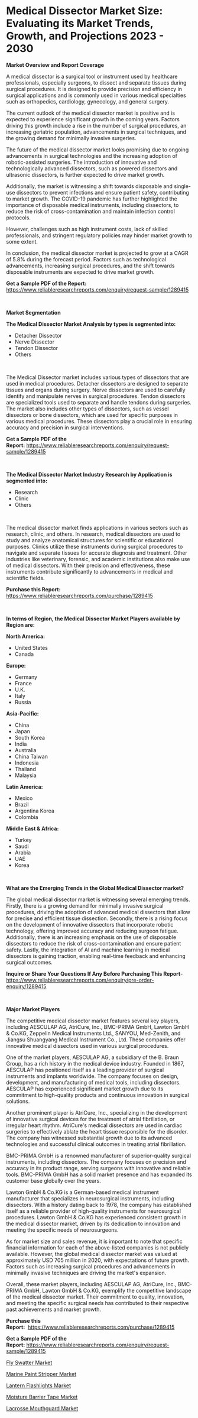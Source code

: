 <p><h1>Medical Dissector Market Size: Evaluating its Market Trends, Growth, and Projections 2023 - 2030</h1></p><p><strong>Market Overview and Report Coverage</strong></p>
<p><p>A medical dissector is a surgical tool or instrument used by healthcare professionals, especially surgeons, to dissect and separate tissues during surgical procedures. It is designed to provide precision and efficiency in surgical applications and is commonly used in various medical specialties such as orthopedics, cardiology, gynecology, and general surgery.</p><p>The current outlook of the medical dissector market is positive and is expected to experience significant growth in the coming years. Factors driving this growth include a rise in the number of surgical procedures, an increasing geriatric population, advancements in surgical techniques, and the growing demand for minimally invasive surgeries.</p><p>The future of the medical dissector market looks promising due to ongoing advancements in surgical technologies and the increasing adoption of robotic-assisted surgeries. The introduction of innovative and technologically advanced dissectors, such as powered dissectors and ultrasonic dissectors, is further expected to drive market growth.</p><p>Additionally, the market is witnessing a shift towards disposable and single-use dissectors to prevent infections and ensure patient safety, contributing to market growth. The COVID-19 pandemic has further highlighted the importance of disposable medical instruments, including dissectors, to reduce the risk of cross-contamination and maintain infection control protocols.</p><p>However, challenges such as high instrument costs, lack of skilled professionals, and stringent regulatory policies may hinder market growth to some extent.</p><p>In conclusion, the medical dissector market is projected to grow at a CAGR of 5.8% during the forecast period. Factors such as technological advancements, increasing surgical procedures, and the shift towards disposable instruments are expected to drive market growth.</p></p>
<p><strong>Get a Sample PDF of the Report:</strong> <a href="https://www.reliableresearchreports.com/enquiry/request-sample/1289415">https://www.reliableresearchreports.com/enquiry/request-sample/1289415</a></p>
<p>&nbsp;</p>
<p><strong>Market Segmentation</strong></p>
<p><strong>The Medical Dissector Market Analysis by types is segmented into:</strong></p>
<p><ul><li>Detacher Dissector</li><li>Nerve Dissector</li><li>Tendon Dissector</li><li>Others</li></ul></p>
<p>&nbsp;</p>
<p><p>The Medical Dissector market includes various types of dissectors that are used in medical procedures. Detacher dissectors are designed to separate tissues and organs during surgery. Nerve dissectors are used to carefully identify and manipulate nerves in surgical procedures. Tendon dissectors are specialized tools used to separate and handle tendons during surgeries. The market also includes other types of dissectors, such as vessel dissectors or bone dissectors, which are used for specific purposes in various medical procedures. These dissectors play a crucial role in ensuring accuracy and precision in surgical interventions.</p></p>
<p><strong>Get a Sample PDF of the Report:</strong>&nbsp;<a href="https://www.reliableresearchreports.com/enquiry/request-sample/1289415">https://www.reliableresearchreports.com/enquiry/request-sample/1289415</a></p>
<p>&nbsp;</p>
<p><strong>The Medical Dissector Market Industry Research by Application is segmented into:</strong></p>
<p><ul><li>Research</li><li>Clinic</li><li>Others</li></ul></p>
<p>&nbsp;</p>
<p><p>The medical dissector market finds applications in various sectors such as research, clinic, and others. In research, medical dissectors are used to study and analyze anatomical structures for scientific or educational purposes. Clinics utilize these instruments during surgical procedures to navigate and separate tissues for accurate diagnosis and treatment. Other industries like veterinary, forensic, and academic institutions also make use of medical dissectors. With their precision and effectiveness, these instruments contribute significantly to advancements in medical and scientific fields.</p></p>
<p><strong>Purchase this Report:</strong>&nbsp; <a href="https://www.reliableresearchreports.com/purchase/1289415">https://www.reliableresearchreports.com/purchase/1289415</a></p>
<p>&nbsp;</p>
<p><strong>In terms of Region, the Medical Dissector Market Players available by Region are:</strong></p>
<p>
    <p> <strong> North America: </strong>
        <ul>
            <li>United States</li>
            <li>Canada</li>
        </ul>
        </p> 
    <p> <strong> Europe: </strong>
        <ul>
            <li>Germany</li>
            <li>France</li>
            <li>U.K.</li>
            <li>Italy</li>
            <li>Russia</li>
        </ul>
        </p> 
    <p> <strong> Asia-Pacific: </strong>
        <ul>
            <li>China</li>
            <li>Japan</li>
            <li>South Korea</li>
            <li>India</li>
            <li>Australia</li>
            <li>China Taiwan</li>
            <li>Indonesia</li>
            <li>Thailand</li>
            <li>Malaysia</li>
        </ul>
        </p> 
    <p> <strong> Latin America: </strong>
        <ul>
            <li>Mexico</li>
            <li>Brazil</li>
            <li>Argentina Korea</li>
            <li>Colombia</li>
        </ul>
        </p> 
    <p> <strong> Middle East & Africa: </strong>
        <ul>
            <li>Turkey</li>
            <li>Saudi</li>
            <li>Arabia</li>
            <li>UAE</li>
            <li>Korea</li>
        </ul>
    </p>
    </p>
<p>&nbsp;</p>
<p><strong>What are the Emerging Trends in the Global Medical Dissector market?</strong></p>
<p><p>The global medical dissector market is witnessing several emerging trends. Firstly, there is a growing demand for minimally invasive surgical procedures, driving the adoption of advanced medical dissectors that allow for precise and efficient tissue dissection. Secondly, there is a rising focus on the development of innovative dissectors that incorporate robotic technology, offering improved accuracy and reducing surgeon fatigue. Additionally, there is an increasing emphasis on the use of disposable dissectors to reduce the risk of cross-contamination and ensure patient safety. Lastly, the integration of AI and machine learning in medical dissectors is gaining traction, enabling real-time feedback and enhancing surgical outcomes.</p></p>
<p><strong>Inquire or Share Your Questions If Any Before Purchasing This Report</strong>- <a href="https://www.reliableresearchreports.com/enquiry/pre-order-enquiry/1289415">https://www.reliableresearchreports.com/enquiry/pre-order-enquiry/1289415</a></p>
<p>&nbsp;</p>
<p><strong>Major Market Players</strong></p>
<p><p>The competitive medical dissector market features several key players, including AESCULAP AG, AtriCure, Inc., BMC-PRIMA GmbH, Lawton GmbH & Co.KG, Zeppelin Medical Instruments Ltd., SANYOU, Med-Zenith, and Jiangsu Shuangyang Medical Instrument Co., Ltd. These companies offer innovative medical dissectors used in various surgical procedures.</p><p>One of the market players, AESCULAP AG, a subsidiary of the B. Braun Group, has a rich history in the medical device industry. Founded in 1867, AESCULAP has positioned itself as a leading provider of surgical instruments and implants worldwide. The company focuses on design, development, and manufacturing of medical tools, including dissectors. AESCULAP has experienced significant market growth due to its commitment to high-quality products and continuous innovation in surgical solutions.</p><p>Another prominent player is AtriCure, Inc., specializing in the development of innovative surgical devices for the treatment of atrial fibrillation, or irregular heart rhythm. AtriCure's medical dissectors are used in cardiac surgeries to effectively ablate the heart tissue responsible for the disorder. The company has witnessed substantial growth due to its advanced technologies and successful clinical outcomes in treating atrial fibrillation.</p><p>BMC-PRIMA GmbH is a renowned manufacturer of superior-quality surgical instruments, including dissectors. The company focuses on precision and accuracy in its product range, serving surgeons with innovative and reliable tools. BMC-PRIMA GmbH has a solid market presence and has expanded its customer base globally over the years.</p><p>Lawton GmbH & Co.KG is a German-based medical instrument manufacturer that specializes in neurosurgical instruments, including dissectors. With a history dating back to 1978, the company has established itself as a reliable provider of high-quality instruments for neurosurgical procedures. Lawton GmbH & Co.KG has experienced consistent growth in the medical dissector market, driven by its dedication to innovation and meeting the specific needs of neurosurgeons.</p><p>As for market size and sales revenue, it is important to note that specific financial information for each of the above-listed companies is not publicly available. However, the global medical dissector market was valued at approximately USD 705 million in 2020, with expectations of future growth. Factors such as increasing surgical procedures and advancements in minimally invasive techniques are driving the market's expansion.</p><p>Overall, these market players, including AESCULAP AG, AtriCure, Inc., BMC-PRIMA GmbH, Lawton GmbH & Co.KG, exemplify the competitive landscape of the medical dissector market. Their commitment to quality, innovation, and meeting the specific surgical needs has contributed to their respective past achievements and market growth.</p></p>
<p><strong>Purchase this Report:</strong>&nbsp;&nbsp;<a href="https://www.reliableresearchreports.com/purchase/1289415">https://www.reliableresearchreports.com/purchase/1289415</a></p>
<p></p>
<p><strong>Get a Sample PDF of the Report:</strong>&nbsp;<a href="https://www.reliableresearchreports.com/enquiry/request-sample/1289415">https://www.reliableresearchreports.com/enquiry/request-sample/1289415</a></p>
<p><p><a href="https://www.linkedin.com/pulse/fly-swatter-market-insights-players-forecast-till-2030-mktg-res-ov97e/">Fly Swatter Market</a></p><p><a href="https://medium.com/@subhamgillrp23/marine-paint-stripper-market-report-reveals-the-latest-trends-and-growth-opportunities-of-this-bb05330ae43b">Marine Paint Stripper Market</a></p><p><a href="https://www.linkedin.com/pulse/lantern-flashlights-market-size-2023-2030-global-industrial-ntwue/">Lantern Flashlights Market</a></p><p><a href="https://medium.com/@ishankishanrp23/moisture-barrier-tape-market-analysis-its-cagr-market-segmentation-and-global-industry-overview-b7deabb5d6c4">Moisture Barrier Tape Market</a></p><p><a href="https://www.linkedin.com/pulse/lacrosse-mouthguard-market-research-report-unlocks-analysis-jdmde/">Lacrosse Mouthguard Market</a></p></p>